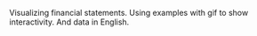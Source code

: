Visualizing financial statements.  Using examples with gif to show interactivity. And data in English. 
